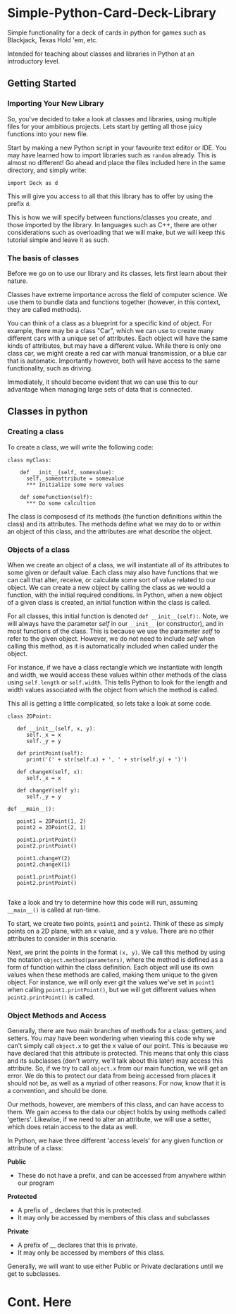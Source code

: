# Simple-Python-Card-Deck-Library
Simple functionality for a deck of cards in python for games such as Blackjack, Texas Hold 'em, etc.

Intended for teaching about classes and libraries in Python at an introductory level.

## Getting Started

### Importing Your New Library

So, you've decided to take a look at classes and libraries, using multiple files for your ambitious projects. Lets start by getting all those juicy functions into your new file.

Start by making a new Python script in your favourite text editor or IDE. You may have learned how to import libraries such as ```random``` already. This is almost no different! Go ahead and place the files included here in the same directory, and simply write:

```import Deck as d```

This will give you access to all that this library has to offer by using the prefix ```d```.

This is how we will specify between functions/classes you create, and those imported by the library. In languages such as C++, there are other considerations such as overloading that we will make, but we will keep this tutorial simple and leave it as such.

### The basis of classes

Before we go on to use our library and its classes, lets first learn about their nature.

Classes have extreme importance across the field of computer science. We use them to bundle data and functions together (however, in this context, they are called methods).

You can think of a class as a blueprint for a specific kind of object. For example, there may be a class "Car", which we can use to create many different cars with a unique set of attributes. Each object will have the same kinds of attributes, but may have a different value. While there is only one class car, we might create a red car with manual transmission, or a blue car that is automatic. Importantly however, both will have access to the same functionality, such as driving.

Immediately, it should become evident that we can use this to our advantage when managing large sets of data that is connected. 

## Classes in python

### Creating a class

To create a class, we will write the following code:

```
class myClass:

    def __init__(self, somevalue):
      self._someattribute = somevalue
      *** Initialize some more values

    def somefunction(self):
      *** Do some calcultion
```

The class is composesd of its methods (the function definitions within the class) and its attributes. The methods define what we may do to or within an object of this class, and the attributes are what describe the object.

### Objects of a class

When we create an object of a class, we will instantiate all of its attributes to some given or default value. Each class may also have functions that we can call that alter, receive, or calculate some sort of value related to our object. We can create a new object by calling the class as we would a function, with the initial required conditions. In Python, when a new object of a given class is created, an initial function within the class is called. 

For all classes, this initial function is denoted ```def __init__(self):```. Note, we will always have the parameter *self* in our ```__init__``` (or constructor), and in most functions of the class. This is because we use the parameter *self* to refer to the given object. However, we do not need to include *self* when calling this method, as it is automatically included when called under the object.

For instance, if we have a class rectangle which we instantiate with length and width, we would access these values within other methods of the class using ```self.length``` or ```self.width```. This tells Python to look for the length and width values associated with the object from which the method is called. 

This all is getting a little complicated, so lets take a look at some code.

```
class 2DPoint:
  
   def __init__(self, x, y):
      self._x = x
      self._y = y
      
   def printPoint(self):
      print('(' + str(self.x) + ', ' + str(self.y) + ')')
      
   def changeX(self, x):
      self._x = x
      
   def changeY(self y):
      self._y = y
 
def __main__():

   point1 = 2DPoint(1, 2)
   point2 = 2DPoint(2, 1)
   
   point1.printPoint()
   point2.printPoint()
   
   point1.changeY(2)
   point2.changeX(1)
   
   point1.printPoint()
   point2.printPoint()
   
```

Take a look and try to determine how this code will run, assuming ```__main__()``` is called at run-time.

To start, we create two points, ```point1``` and ```point2```. Think of these as simply points on a 2D plane, with an x value, and a y value. There are no other attributes to consider in this scenario.

Next, we print the points in the format ```(x, y)```. We call this method by using the notation ```object.method(parameters)```, where the method is defined as a form of function within the class definition.  Each object will use its own values when these methods are called, making them unique to the given object.  For instance, we will only ever git the values we've set in ```point1``` when calling ```point1.printPoint()```, but we will get different values when ```point2.printPoint()``` is called.

### Object Methods and Access

Generally, there are two main branches of methods for a class: getters, and setters. You may have been wondering when viewing this code why we can't simply call ```object.x``` to get the x value of our point. This is because we have declared that this attribute is protected. This means that only this class and its subclasses (don't worry, we'll talk about this later) may access this attribute. So, if we try to call ```object.x``` from our main function, we will get an error. We do this to protect our data from being accessed from places it should not be, as well as a myriad of other reasons. For now, know that it is a convention, and should be done.

Our methods, however, are members of this class, and can have access to them. We gain access to the data our object holds by using methods called 'getters'. Likewise, if we need to alter an attribute, we will use a setter, which does retain access to the data as well.

In Python, we have three different 'access levels' for any given function or attribute of a class:

__Public__
  - These do not have a prefix, and can be accessed from anywhere within our program

__Protected__
  - A prefix of _ declares that this is protected.
  - It may only be accessed by members of this class and subclasses

__Private__
  - A prefix of __ declares that this is private.
  - It may only be accessed by members of this class.

Generally, we will want to use either Public or Private declarations until we get to subclasses.

# Cont. Here
